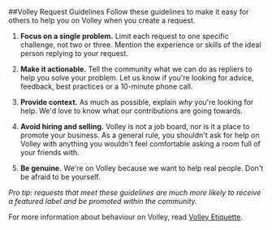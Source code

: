 ##Volley Request Guidelines
Follow these guidelines to make it easy for others to help you on Volley when you create a request. 

1. **Focus on a single problem.**
Limit each request to one specific challenge, not two or three. Mention the experience or skills of the ideal person replying to your request. 

2. **Make it actionable.**
Tell the community what we can do as repliers to help you solve your problem. Let us know if you're looking for advice, feedback, best practices or a 10-minute phone call. 

3. **Provide context.**
As much as possible, explain *why* you're looking for help. We'd love to know what our contributions are going towards. 

4. **Avoid hiring and selling.**
Volley is not a job board, nor is it a place to promote your business. As a general rule, you shouldn't ask for help on Volley with anything you wouldn't feel comfortable asking a room full of your friends with.

5. **Be genuine.** 
We're on Volley because we want to help real people. Don't be afraid to be yourself.  


*Pro tip: requests that meet these guidelines are much more likely to receive a featured label and be promoted within the community.*

For more information about behaviour on Volley, read [Volley Etiquette](https://github.com/VolleyIndustries/readme/blob/master/etiquette.md).
